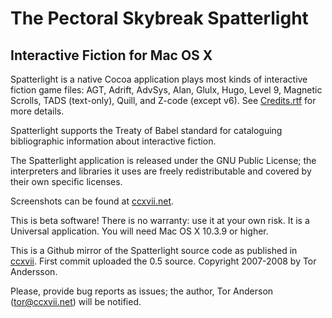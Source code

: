 # The Pectoral Skybreak Spatterlight

## Interactive Fiction for Mac OS X

Spatterlight is a native Cocoa application plays most kinds of interactive fiction game files: AGT, Adrift, AdvSys, Alan, Glulx, Hugo, Level 9, Magnetic Scrolls, TADS (text-only), Quill, and Z-code (except v6). See [Credits.rtf][credits] for more details.

[credits]: https://github.com/juandesant/spatterlight/blob/master/resources/Credits.rtf

Spatterlight supports the Treaty of Babel standard for cataloguing bibliographic information about interactive fiction.

The Spatterlight application is released under the GNU Public License; the interpreters and libraries it uses are freely redistributable and covered by their own specific licenses.

Screenshots can be found at [ccxvii.net][screenshots].

[screenshots]: http://ccxvii.net/spatterlight/screens.html

This is beta software! There is no warranty: use it at your own risk. It is a Universal application. You will need Mac OS X 10.3.9 or higher.

This is a Github mirror of the Spatterlight source code as published in [ccxvii][ccxvii]. First commit uploaded the 0.5 source. Copyright 2007-2008 by Tor Andersson.

Please, provide bug reports as issues; the author, Tor Anderson (tor@ccxvii.net) will be notified.

[ccxvii]: http://ccxvii.net/spatterlight/
